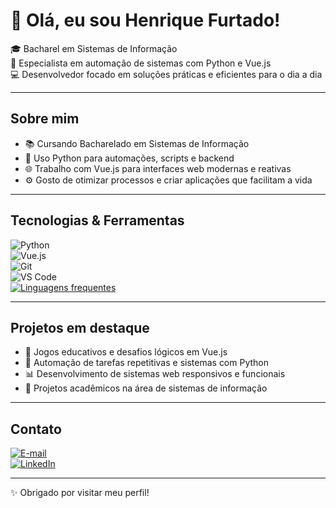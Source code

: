 # 👋 Olá, eu sou Henrique Furtado!

🎓 Bacharel em Sistemas de Informação  
🤖 Especialista em automação de sistemas com Python e Vue.js  
💻 Desenvolvedor focado em soluções práticas e eficientes para o dia a dia  

---

## Sobre mim

- 📚 Cursando Bacharelado em Sistemas de Informação  
- 🐍 Uso Python para automações, scripts e backend  
- 🌐 Trabalho com Vue.js para interfaces web modernas e reativas  
- ⚙️ Gosto de otimizar processos e criar aplicações que facilitam a vida  

---

## Tecnologias & Ferramentas

![Python](https://img.shields.io/badge/Python-3776AB?style=for-the-badge&logo=python&logoColor=white)  
![Vue.js](https://img.shields.io/badge/Vue.js-35495E?style=for-the-badge&logo=vue.js&logoColor=4FC08D)  
![Git](https://img.shields.io/badge/Git-F05032?style=for-the-badge&logo=git&logoColor=white)  
![VS Code](https://img.shields.io/badge/VS_Code-0078D7?style=for-the-badge&logo=visual-studio-code&logoColor=white)  
[![Linguagens frequentes](https://github-readme-stats.vercel.app/api/top-langs/?username=henrique-furtado47&theme=nightowl&show_icon=true)](https://github.com/anuraghazra/github-readme-stats)

---

## Projetos em destaque

- 🧩 Jogos educativos e desafios lógicos em Vue.js  
- 🤖 Automação de tarefas repetitivas e sistemas com Python  
- 📊 Desenvolvimento de sistemas web responsivos e funcionais  
- 🏥 Projetos acadêmicos na área de sistemas de informação  

---
## Contato

[![E-mail](https://img.shields.io/badge/Email-henrique.furtadoifc@gmail.com-c14438?style=for-the-badge&logo=gmail&logoColor=white)](mailto:henrique.furtadoifc@gmail.com)  
[![LinkedIn](https://img.shields.io/badge/LinkedIn-Henrique%20Furtado-0A66C2?style=for-the-badge&logo=linkedin&logoColor=white)](https://www.linkedin.com/in/henrique-furtado-7b8b492b9/)  

---

✨ Obrigado por visitar meu perfil!

